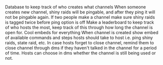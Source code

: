 Database to keep track of who creates what channels
When someone creates new channel, shiny raids will be pingable, and after they ping it will not be pingable again.
If two people make a channel make sure shiny raids is tagged twice before ping option is off
Make a leaderboard to keep track of who hosts the most, keep track of this through how long the channel is open for.
Cool embeds for everything
When channel is created show embed of available commands and steps hosts should take to host i.e. ping shiny raids, state raid, etc.
In case hosts forget to close channel, remind them to close channel through dms if they haven't talked in the channel for a period of time. Hosts can choose in dms whether the channel is still being used or not.
